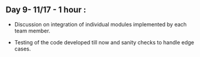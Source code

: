 ## Day 9- 11/17 - 1 hour :

- Discussion on integration of individual modules implemented by each team member.

- Testing of the code developed till now and sanity checks to handle edge cases.

